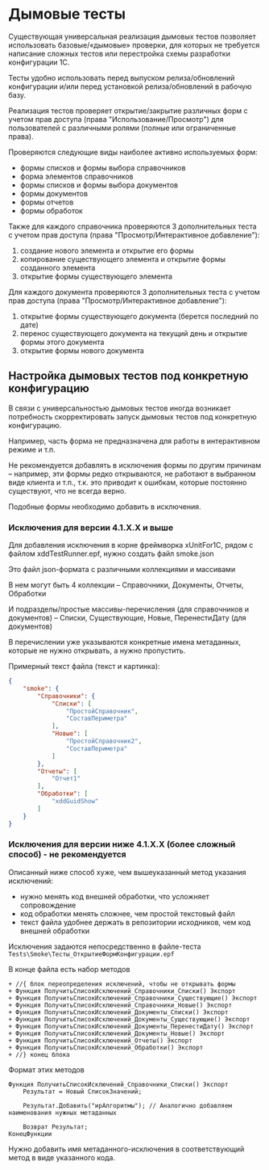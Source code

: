 # Дымовые тесты

Существующая универсальная реализация дымовых тестов позволяет использовать базовые/«дымовые» проверки, для которых не требуется написание сложных тестов или перестройка схемы разработки конфигурации 1С.

Тесты удобно использовать перед выпуском релиза/обновлений конфигурации и/или перед установкой релиза/обновлений в рабочую базу.

Реализация тестов проверяет открытие/закрытие различных форм с учетом прав доступа (права "Использование/Просмотр") для пользователей с различными ролями (полные или ограниченные права). 

Проверяются следующие виды наиболее активно используемых форм:

+ формы списков и формы выбора справочников
+ форма элементов справочников
+ формы списков и формы выбора документов
+ формы документов
+ формы отчетов
+ формы обработок

Также для каждого справочника проверяются 3 дополнительных теста c учетом прав доступа (права "Просмотр/Интерактивное добавление"):

1. создание нового элемента и открытие его формы
1. копирование существующего элемента и открытие формы созданного элемента
1. открытие формы существующего элемента

Для каждого документа проверяются 3 дополнительных теста c учетом прав доступа (права "Просмотр/Интерактивное добавление"):

1. открытие формы существующего документа (берется последний по дате)
1. перенос существующего документа на текущий день и открытие формы этого документа
1. открытие формы нового документа

## Настройка дымовых тестов под конкретную конфигурацию

В связи с универсальностью дымовых тестов иногда возникает потребность скорректировать запуск дымовых тестов под конкретную конфигурацию.

Например, часть форма не предназначена для работы в интерактивном режиме и т.п.

Не рекомендуется добавлять в исключения формы по другим причинам – например, эти формы редко открываются, не работают в выбранном виде клиента и т.п., т.к. это приводит к ошибкам, которые постоянно существуют, что не всегда верно.

Подобные формы необходимо добавить в исключения.

### Исключения для версии 4.1.Х.Х и выше

Для добавления исключения в корне фреймворка xUnitFor1C, рядом с файлом xddTestRunner.epf, нужно создать файл smoke.json

Это файл json-формата  с различными коллекциями и массивами

В нем могут быть 4 коллекции – Справочники, Документы, Отчеты, Обработки

И подразделы/простые массивы-перечисления (для справочников и документов) – Списки, Существующие, Новые, ПеренестиДату (для документов)

В перечислении уже указываются конкретные имена метаданных, которые не нужно открывать, а нужно пропустить.

Примерный текст файла (текст и картинка): 

```json
{
	"smoke": {
    	"Справочники": {
        	"Списки": [
            	"ПростойСправочник",
	            "СоставПериметра"
    	    ],
        	"Новые": [
            	"ПростойСправочник2",
	            "СоставПериметра"
    	    ]
	    },
    	"Отчеты": [
        	"Отчет1"
	    ],
    	"Обработки": [
        	"xddGuidShow"
	    ]
	}
}
```

### Исключения для версии ниже 4.1.Х.Х (более сложный способ) - не рекомендуется

Описанный ниже способ хуже, чем вышеуказанный метод указания исключений:

+ нужно менять код внешней обработки, что усложняет сопровождение
+ код обработки менять сложнее, чем простой текстовый файл
+ текст файла удобнее держать в репозитории исходников, чем код внешней обработки

Исключения задаются непосредственно в файле-теста `Tests\Smoke\Тесты_ОткрытиеФормКонфигурации.epf`

В конце файла есть набор методов 

```bsl
+ //{ блок переопределения исключений, чтобы не открывать формы
+ Функция ПолучитьСписокИсключений_Справочники_Списки() Экспорт	
+ Функция ПолучитьСписокИсключений_Справочники_Существующие() Экспорт
+ Функция ПолучитьСписокИсключений_Справочники_Новые() Экспорт
+ Функция ПолучитьСписокИсключений_Документы_Списки() Экспорт
+ Функция ПолучитьСписокИсключений_Документы_Существующие() Экспорт
+ Функция ПолучитьСписокИсключений_Документы_ПеренестиДату() Экспорт
+ Функция ПолучитьСписокИсключений_Документы_Новые() Экспорт
+ Функция ПолучитьСписокИсключений_Отчеты() Экспорт
+ Функция ПолучитьСписокИсключений_Обработки() Экспорт
+ //} конец блока
```

Формат этих методов
```bsl
Функция ПолучитьСписокИсключений_Справочники_Списки() Экспорт
	Результат = Новый СписокЗначений;
	
	Результат.Добавить("ирАлгоритмы"); // Аналогично добавляем наименования нужных метаданных
	
	Возврат Результат;
КонецФункции
```

Нужно добавить имя метаданного-исключения в соответствующий метод в виде указанного кода.
